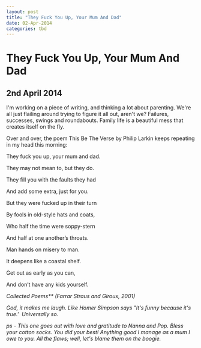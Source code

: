 ```yaml
---
layout: post
title: "They Fuck You Up, Your Mum And Dad"
date: 02-Apr-2014
categories: tbd
---
```


# They Fuck You Up, Your Mum And Dad

## 2nd April 2014

I'm working on a piece of writing,   and thinking a lot about parenting. We're all just flailing around trying to figure it all out,   aren't we? Failures, successes, swings and roundabouts. Family life is a beautiful mess that creates itself on the fly.

Over and over, the poem This Be The Verse by Philip Larkin keeps repeating in my head this morning:

They fuck you up, your mum and dad.

They may not mean to, but they do.

They fill you with the faults they had

And add some extra, just for you.

 

But they were fucked up in their turn

By fools in old-style hats and coats,

Who half the time were soppy-stern

And half at one another’s throats.

 

Man hands on misery to man.

It deepens like a coastal shelf.

Get out as early as you can,

And don’t have any kids yourself.

 

<em id="source_571153860">Collected Poems** (Farrar Straus and Giroux, 2001)

 

God, it makes me laugh. Like Homer Simpson says "It's funny because it's true.'  Universally so.

ps - This one goes out with love and gratitude to Nanna and Pop. Bless your cotton socks. You did your best! Anything good I manage as a mum I owe to you. All the flaws; well, let's blame them on the boogie.
